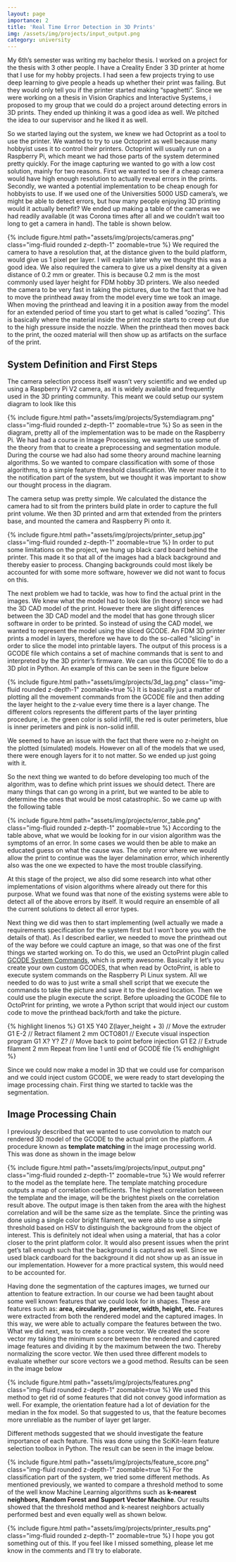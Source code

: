 ```yaml
---
layout: page
importance: 2
title: 'Real Time Error Detection in 3D Prints'
img: /assets/img/projects/input_output.png
category: university
---
```


My 6th’s semester was writing my bachelor thesis. I worked on a project for the thesis with 3 other people. I have a Creality Ender 3 3D printer at home that I use for my hobby projects. I had seen a few projects trying to use deep learning to give people a heads up whether their print was failing. But they would only tell you if the printer started making “spaghetti”. Since we were working on a thesis in Vision Graphics and Interactive Systems, i proposed to my group that we could do a project around detecting errors in 3D prints. They ended up thinking it was a good idea as well. We pitched the idea to our supervisor and he liked it as well.

So we started laying out the system, we knew we had Octoprint as a tool to use the printer. We wanted to try to use Octoprint as well because many hobbyist uses it to control their printers. Octoprint will usually run on a Raspberry Pi, which meant we had those parts of the system determined pretty quickly. For the image capturing we wanted to go with a low cost solution, mainly for two reasons. First we wanted to see if a cheap camera would have high enough resolution to actually reveal errors in the prints. Secondly, we wanted a potential implementation to be cheap enough for hobbyists to use. If we used one of the Universities 5000 USD camera’s, we might be able to detect errors, but how many people enjoying 3D printing would it actually benefit? We ended up making a table of the cameras we had readily available (it was Corona times after all and we couldn’t wait too long to get a camera in hand). The table is shown below.

{% include figure.html path="assets/img/projects/cameras.png" class="img-fluid rounded z-depth-1" zoomable=true %}
We required the camera to have a resolution that, at the distance given to the build platform, would give us 1 pixel per layer. I will explain later why we thought this was a good idea. We also required the camera to give us a pixel density at a given distance of 0.2 mm or greater. This is because 0.2 mm is the most commonly used layer height for FDM hobby 3D printers. We also needed the camera to be very fast in taking the pictures, due to the fact that we had to move the printhead away from the model every time we took an image. When moving the printhead and leaving it in a position away from the model for an extended period of time you start to get what is called “oozing”. This is basically where the material inside the print nozzle starts to creep out due to the high pressure inside the nozzle. When the printhead then moves back to the print, the oozed material will then show up as artifacts on the surface of the print.

## System Definition and First Steps

The camera selection process itself wasn’t very scientific and we ended up using a Raspberry Pi V2 camera, as it is widely available and frequently used in the 3D printing community. This meant we could setup our system diagram to look like this

{% include figure.html path="assets/img/projects/Systemdiagram.png" class="img-fluid rounded z-depth-1" zoomable=true %}
So as seen in the diagram, pretty all of the implementation was to be made on the Raspberry Pi. We had had a course in Image Processing, we wanted to use some of the theory from that to create a preprocessing and segmentation module. During the course we had also had some theory around machine learning algorithms. So we wanted to compare classification with some of those algorithms, to a simple feature threshold classification. We never made it to the notification part of the system, but we thought it was important to show our thought process in the diagram.

The camera setup was pretty simple. We calculated the distance the camera had to sit from the printers build plate in order to capture the full print volume. We then 3D printed and arm that extended from the printers base, and mounted the camera and Raspberry Pi onto it.

{% include figure.html path="assets/img/projects/printer_setup.jpg" class="img-fluid rounded z-depth-1" zoomable=true %}
In order to put some limitations on the project, we hung up black card board behind the printer. This made it so that all of the images had a black background and thereby easier to process. Changing backgrounds could most likely be accounted for with some more software, however we did not want to focus on this.

The next problem we had to tackle, was how to find the actual print in the images. We knew what the model had to look like (in theory) since we had the 3D CAD model of the print. However there are slight differences between the 3D CAD model and the model that has gone through slicer software in order to be printed. So instead of using the CAD model, we wanted to represent the model using the sliced GCODE. An FDM 3D printer prints a model in layers, therefore we have to do the so-called “slicing” in order to slice the model into printable layers. The output of this process is a GCODE file which contains a set of machine commands that is sent to and interpreted by the 3D printer’s firmware. We can use this GCODE file to do a 3D plot in Python. An example of this can be seen in the figure below

{% include figure.html path="assets/img/projects/3d_lag.png" class="img-fluid rounded z-depth-1" zoomable=true %}
It is basically just a matter of plotting all the movement commands from the GCODE file and then adding the layer height to the z-value every time there is a layer change. The different colors represents the different parts of the layer printing procedure, i.e. the green color is solid infill, the red is outer perimeters, blue is inner perimeters and pink is non-solid infill.

We seemed to have an issue with the fact that there were no z-height on the plotted (simulated) models. However on all of the models that we used, there were enough layers for it to not matter. So we ended up just going with it.

So the next thing we wanted to do before developing too much of the algorithm, was to define which print issues we should detect. There are many things that can go wrong in a print, but we wanted to be able to determine the ones that would be most catastrophic. So we came up with the following table

{% include figure.html path="assets/img/projects/error_table.png" class="img-fluid rounded z-depth-1" zoomable=true %}
According to the table above, what we would be looking for in our vision algorithm was the symptoms of an error. In some cases we would then be able to make an educated guess on what the cause was. The only error where we would allow the print to continue was the layer delamination error, which inherently also was the one we expected to have the most trouble classifying.

At this stage of the project, we also did some research into what other implementations of vision algorithms where already out there for this purpose. What we found was that none of the existing systems were able to detect all of the above errors by itself. It would require an ensemble of all the current solutions to detect all error types.

Next thing we did was then to start implementing (well actually we made a requirements specification for the system first but I won’t bore you with the details of that). As I described earlier, we needed to move the printhead out of the way before we could capture an image, so that was one of the first things we started working on. To do this, we used an OctoPrint plugin called [GCODE System Commands](https://plugins.octoprint.org/plugins/gcodesystemcommands/), which is pretty awesome. Basically it let’s you create your own custom GCODES, that when read by OctoPrint, is able to execute system commands on the Raspberry Pi Linux system. All we needed to do was to just write a small shell script that we execute the commands to take the picture and save it to the desired location. Then we could use the plugin execute the script. Before uploading the GCODE file to OctoPrint for printing, we wrote a Python script that would inject our custom code to move the printhead back/forth and take the picture.

{% highlight linenos %}
 G1 X5 Y40 Z(layer_height + 3) // Move the extruder
    G1 E-2 // Retract filament 2 mm
    OCTO801 // Execute visual inspection program
    G1 X? Y? Z? // Move back to point before injection
    G1 E2 // Extrude filament 2 mm
Repeat from line 1 until end of GCODE file
{% endhighlight %}

Since we could now make a model in 3D that we could use for comparison and we could inject custom GCODE, we were ready to start developing the image processing chain. First thing we started to tackle was the segmentation.

## Image Processing Chain

I previously described that we wanted to use convolution to match our rendered 3D model of the GCODE to the actual print on the platform. A procedure known as **template matching** in the image processing world. This was done as shown in the image below

{% include figure.html path="assets/img/projects/input_output.png" class="img-fluid rounded z-depth-1" zoomable=true %}
We would referrer to the model as the template here. The template matching procedure outputs a map of correlation coefficients. The highest correlation between the template and the image, will be the brightest pixels on the correlation result above. The output image is then taken from the area with the highest correlation and will be the same size as the template. Since the printing was done using a single color bright filament, we were able to use a simple threshold based on HSV to distinguish the background from the object of interest. This is definitely not ideal when using a material, that has a color closer to the print platform color. It would also present issues when the print get’s tall enough such that the background is captured as well. Since we used black cardboard for the background it did not show up as an issue in our implementation. However for a more practical system, this would need to be accounted for.

Having done the segmentation of the captures images, we turned our attention to feature extraction. In our course we had been taught about some well known features that we could look for in shapes. These are features such as: **area, circularity, perimeter, width, height, etc.** Features were extracted from both the rendered model and the captured images. In this way, we were able to actually compare the features between the two. What we did next, was to create a score vector. We created the score vector my taking the minimum score between the rendered and captured image features and dividing it by the maximum between the two. Thereby normalizing the score vector. We then used three different models to evaluate whether our score vectors we a good method. Results can be seen in the image below

{% include figure.html path="assets/img/projects/features.png" class="img-fluid rounded z-depth-1" zoomable=true %}
We used this method to get rid of some features that did not convey good information as well. For example, the orientation feature had a lot of deviation for the median in the fox model. So that suggested to us, that the feature becomes more unreliable as the number of layer get larger.

Different methods suggested that we should investigate the feature importance of each feature. This was done using the SciKit-learn feature selection toolbox in Python. The result can be seen in the image below.

{% include figure.html path="assets/img/projects/feature_score.png" class="img-fluid rounded z-depth-1" zoomable=true %}
For the classification part of the system, we tried some different methods. As mentioned previously, we wanted to compare a threshold method to some of the well know Machine Learning algorithms such as **k-nearest neighbors, Random Forest and Support Vector Machine**. Our results showed that the threshold method and k-nearest neighbors actually performed best and even equally well as shown below.

{% include figure.html path="assets/img/projects/printer_results.png" class="img-fluid rounded z-depth-1" zoomable=true %}
I hope you got something out of this. If you feel like I missed something, please let me know in the comments and I’ll try to elaborate.